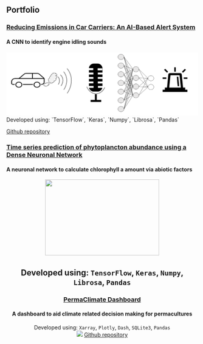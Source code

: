 ## Portfolio

### [Reducing Emissions in Car Carriers: An AI-Based Alert System](/sounds_classification.md) 
#### A CNN to identify engine idling sounds 

<img src="images/sound_classification/title_image_sound_classification.png?raw=true"/>
Developed using: `TensorFlow`, `Keras`, `Numpy`, `Librosa`, `Pandas`  

[Github repository](https://github.com/giacomo-lab/engine_idling_detection)

 ### [Time series prediction of phytoplancton abundance using a Dense Neuronal Network ](/chl.md) 
#### A neuronal network to calculate chlorophyll a amount via abiotic factors
<div style="text-align: center;">
<img src="images/misc/Plancton.png?raw=true" width="300" height="200">

Developed using: `TensorFlow`, `Keras`, `Numpy`, `Librosa`, `Pandas`  
---

### [PermaClimate Dashboard](/permaculture_climate.md) 
#### A dashboard to aid climate related decision making for permacultures
Developed using: `Xarray`, `Plotly`, `Dash`, `SQLite3`, `Pandas`  
<img src="images/permaculture/dashboard.gif?raw=true"/>
[Github repository](https://github.com/giacomo-lab/permaculture-climate)

